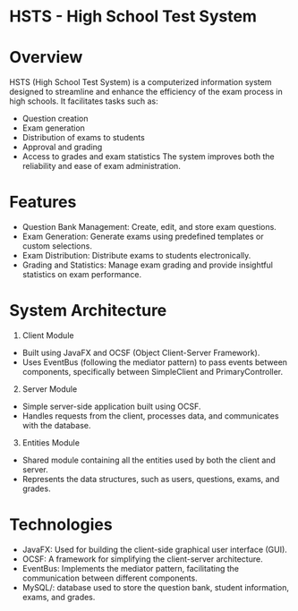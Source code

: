 # HSTS - High School Test System

# Overview

HSTS (High School Test System) is a computerized information system designed to streamline and enhance the efficiency of the exam process in high schools. It facilitates tasks such as:

* Question creation
* Exam generation
* Distribution of exams to students
* Approval and grading
* Access to grades and exam statistics
The system improves both the reliability and ease of exam administration.


# Features

* Question Bank Management: Create, edit, and store exam questions.
* Exam Generation: Generate exams using predefined templates or custom selections.
* Exam Distribution: Distribute exams to students electronically.
* Grading and Statistics: Manage exam grading and provide insightful statistics on exam performance.


# System Architecture

1. Client Module
* Built using JavaFX and OCSF (Object Client-Server Framework).
* Uses EventBus (following the mediator pattern) to pass events between components, specifically between SimpleClient and PrimaryController.
2. Server Module
* Simple server-side application built using OCSF.
* Handles requests from the client, processes data, and communicates with the database.
3. Entities Module
* Shared module containing all the entities used by both the client and server.
* Represents the data structures, such as users, questions, exams, and grades.

# Technologies

* JavaFX: Used for building the client-side graphical user interface (GUI).
* OCSF: A framework for simplifying the client-server architecture.
* EventBus: Implements the mediator pattern, facilitating the communication between different components.
* MySQL/: database used to store the question bank, student information, exams, and grades.
